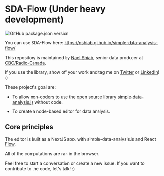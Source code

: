 # SDA-Flow (Under heavy development)

![GitHub package.json version](https://img.shields.io/github/package-json/v/nshiab/simple-data-analysis-flow)

You can use SDA-Flow here: https://nshiab.github.io/simple-data-analysis-flow/

This repository is maintained by [Nael Shiab](http://naelshiab.com/), senior data producer at [CBC/Radio-Canada](https://cbc.radio-canada.ca/).

If you use the library, show off your work and tag me on [Twitter](https://twitter.com/NaelShiab) or [LinkedIn](https://www.linkedin.com/in/naelshiab/)! :)

These project's goal are:

- To allow non-coders to use the open source library [simple-data-analysis.js](https://github.com/nshiab/simple-data-analysis) without code.

- To create a node-based editor for data analysis.

## Core principles

The editor is built as a [NextJS app](https://nextjs.org/), with [simple-data-analysis.js](https://github.com/nshiab/simple-data-analysis) and [React Flow](https://github.com/wbkd/react-flow).

All of the computations are ran in the browser.

Feel free to start a conversation or create a new issue. If you want to contribute to the code, let's talk! :)